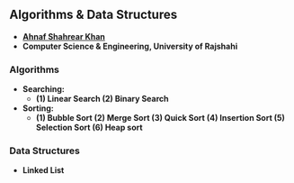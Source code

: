 ## Algorithms & Data Structures
- **[Ahnaf Shahrear Khan](https://github.com/ahnafshahrear)**
- **Computer Science & Engineering, University of Rajshahi**

### Algorithms
- **Searching:** 
	- **(1) Linear Search (2) Binary Search**
- **Sorting:** 
	- **(1) Bubble Sort (2) Merge Sort (3) Quick Sort (4) Insertion Sort (5) Selection Sort (6) Heap sort**

### Data Structures
- **Linked List** 
